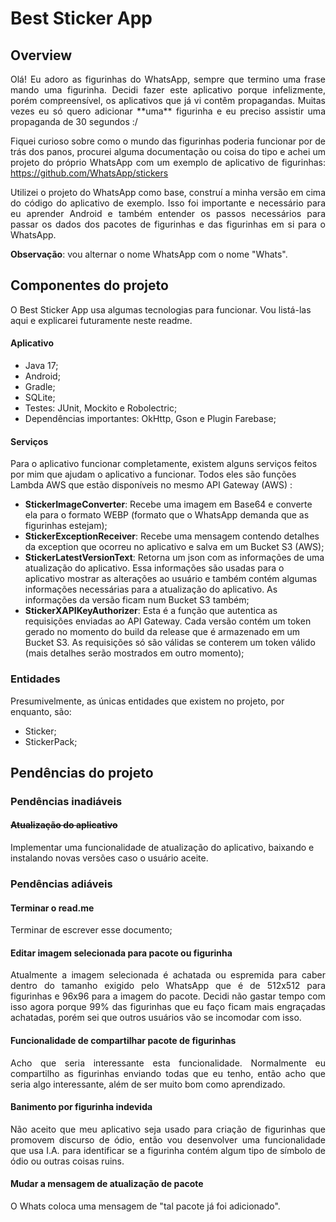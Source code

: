 
# Best Sticker App
## Overview
<div style="text-align: justify;">
Olá! Eu adoro as figurinhas do WhatsApp, sempre que termino uma frase mando uma figurinha. Decidi fazer este aplicativo porque infelizmente, porém compreensível, os aplicativos que já vi contêm propagandas. Muitas vezes eu só quero adicionar **uma** figurinha e eu preciso assistir uma propaganda de 30 segundos :/


Fiquei curioso sobre como o mundo das figurinhas poderia funcionar por de trás dos panos, procurei alguma documentação ou coisa do tipo e achei um projeto do próprio WhatsApp com um exemplo de aplicativo de figurinhas: https://github.com/WhatsApp/stickers

Utilizei o projeto do WhatsApp como base, construí a minha versão em cima do código do aplicativo de exemplo. Isso foi importante e necessário para eu aprender Android e também entender os passos necessários para passar os dados dos pacotes de figurinhas e das figurinhas em si para o WhatsApp.

**Observação**: vou alternar o nome WhatsApp com o nome "Whats".
</div>

## Componentes do projeto

O Best Sticker App usa algumas tecnologias para funcionar. Vou listá-las aqui e explicarei futuramente neste readme.

#### Aplicativo
- Java 17;
- Android;
- Gradle;
- SQLite;
- Testes: JUnit, Mockito e Robolectric;
- Dependências importantes: OkHttp, Gson e Plugin Farebase;

#### Serviços

Para o aplicativo funcionar completamente, existem alguns serviços feitos por mim que ajudam o aplicativo a funcionar. Todos eles são funções Lambda AWS que estão disponíveis no mesmo API Gateway (AWS) :
- **StickerImageConverter**: Recebe uma imagem em Base64 e converte ela para o formato WEBP (formato que o WhatsApp demanda que as figurinhas estejam);
- **StickerExceptionReceiver**: Recebe uma mensagem contendo detalhes da exception que ocorreu no aplicativo e salva em um Bucket S3 (AWS);
- **StickerLatestVersionText**: Retorna um json com as informações de uma atualização do aplicativo. Essa informações são usadas para o aplicativo mostrar as alterações ao usuário e também contém algumas informações necessárias para a atualização do aplicativo. As informações da versão ficam num Bucket S3 também;
- **StickerXAPIKeyAuthorizer**: Esta é a função que autentica as requisições enviadas ao API Gateway. Cada versão contém um token gerado no momento do build da release que é armazenado em um Bucket S3. As requisições só são válidas se conterem um token válido (mais detalhes serão mostrados em outro momento);

### Entidades
Presumivelmente, as únicas entidades que existem no projeto, por enquanto, são:
- Sticker;
- StickerPack;



## Pendências do projeto

### Pendências inadiáveis

#### ~~Atualização do aplicativo~~
Implementar uma funcionalidade de atualização do aplicativo, baixando e instalando novas versões caso o usuário aceite.

### Pendências adiáveis
#### Terminar o read.me
Terminar de escrever esse documento;
#### Editar imagem selecionada para pacote ou figurinha
<div style="text-align: justify;">
Atualmente a imagem selecionada é achatada ou espremida para caber dentro do tamanho exigido pelo WhatsApp que é de 512x512 para figurinhas e 96x96 para a imagem do pacote. Decidi não gastar tempo com isso agora porque 99% das figurinhas que eu faço ficam mais engraçadas achatadas, porém sei que outros usuários vão se incomodar com isso.
</div>

#### Funcionalidade de compartilhar pacote de figurinhas
<div style="text-align: justify;">
Acho que seria interessante esta funcionalidade. Normalmente eu compartilho as figurinhas enviando todas que eu tenho, então acho que seria algo interessante, além de ser muito bom como aprendizado.
</div>

#### Banimento por figurinha indevida
<div style="text-align: justify;">
Não aceito que meu aplicativo seja usado para criação de figurinhas que promovem discurso de ódio, então vou desenvolver uma funcionalidade que usa I.A. para identificar se a figurinha contém algum tipo de símbolo de ódio ou outras coisas ruins.
</div>

#### Mudar a mensagem de atualização de pacote
O Whats coloca uma mensagem de "tal pacote já foi adicionado".
